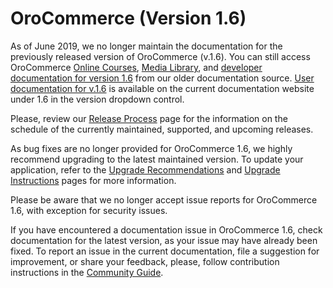 # OroCommerce (Version 1.6)

As of June 2019, we no longer maintain the documentation for the previously released version of OroCommerce (v.1.6). You can still access OroCommerce <a href="https://oroinc.com/b2b-ecommerce/courses" target="_blank">Online Courses</a>, <a href="https://academy.oroinc.com/media-library/" target="_blank">Media Library</a>, and <a href="https://oroinc.com/b2b-ecommerce/doc/1.6/dev-guide" target="_blank">developer documentation for version 1.6</a> from our older documentation source. [User documentation for v.1.6](user/index.md#user-documentation) is available on the current documentation website under 1.6 in the version dropdown control.

Please, review our [Release Process](community/release-process.md#doc-community-release) page for the information on the schedule of the currently maintained, supported, and upcoming releases.

As bug fixes are no longer provided for OroCommerce 1.6, we highly recommend upgrading to the latest maintained version. To update your application, refer to the <a href="https://doc.oroinc.com/community/release-process/#upgrade-recommendations" target="_blank">Upgrade Recommendations</a> and [Upgrade Instructions](backend/setup/upgrade-to-new-version.md#upgrade) pages for more information.

Please be aware that we no longer accept issue reports for OroCommerce 1.6, with exception for security issues.

If you have encountered a documentation issue in OroCommerce 1.6, check documentation for the latest version, as your issue may have already been fixed. To report an issue in the current documentation, file a suggestion for improvement, or share your feedback, please, follow contribution instructions in the [Community Guide](community/report-issues/doc.md#report-doc-issue).

<!-- Frontend -->
